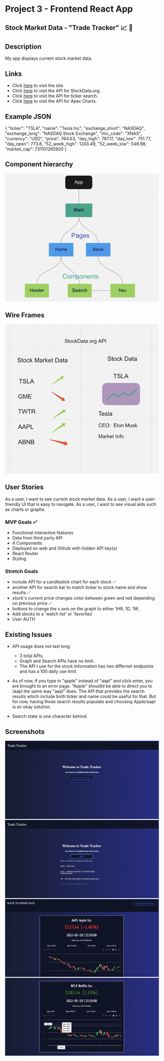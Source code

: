 # Project 3 - Frontend React App
## Stock Market Data - "Trade Tracker" 📈 🚀

## Description 
My app displays current stock market data.

## Links
- Click [here](https://trade-tracker-stocks.herokuapp.com/) to visit the site.
- Click [here](https://www.stockdata.org/) to visit the API for StockData.org.
- Click [here](https://tickersearch.surge.sh/) to visit the API for ticker search.
- Click [here](https://apexcharts.com/react-chart-demos/candlestick-charts/category-x-axis/) to visit the API for Apex Charts.

## Example JSON
{
            "ticker": "TSLA",
            "name": "Tesla Inc",
            "exchange_short": "NASDAQ",
            "exchange_long": "NASDAQ Stock Exchange",
            "mic_code": "XNAS",
            "currency": "USD",
            "price": 764.63,
            "day_high": 787.17,
            "day_low": 751.77,
            "day_open": 773.8,
            "52_week_high": 1243.49,
            "52_week_low": 546.98,
            "market_cap": 731101265920
}

## Component hierarchy
![comp hierarchy](https://github.com/JCollinJones25/Project-3/blob/main/public/images/comp-hierarchy.png?raw=true)

## Wire Frames
![wireframe](https://github.com/JCollinJones25/Project-3/blob/main/public/images/wireframe.png?raw=true)

## User Stories
As a user, I want to see current stock market data.
As a user, I want a user-friendly UI that is easy to navigate.
As a user, I want to see visual aids such as charts or graphs.

### MVP Goals ✅
- Functional interactive features
- Data from third party API
- 4 Components
- Deployed on web and Github with hidden API key(s)
- React Router
- Styling

### Stretch Goals
- include API for a candlestick chart for each stock ✅
- another API for search bar to match ticker to stock name and show results ✅
- stock's current price changes color between green and red depending on previous price ✅
- buttons to change the x axis on the graph to either 1HR, 1D, 1W.
- Add stocks to a 'watch list' or 'favorites'
- User AUTH

## Existing Issues 
- API usage does not last long 
    - 3 total APIs.
    - Graph and Search APIs have no limit.
    - The API I use for the stock information has two differnet endpoints and has a 100 daily use limit.

- As of now, if you type in "apple" instead of "aapl" and click enter, you are brought to an error page. "Apple" shoudld be able to direct you to /aapl the same way "aapl" does. The API that provides the search results which include both ticker and name could be useful for that. But for now, having those search results populate and choosing Apple/aapl is an okay solution.

- Search state is one character behind.

## Screenshots
![home screen](https://github.com/JCollinJones25/Project-3/blob/main/public/images/home-screen.png?raw=true)
![home search](https://github.com/JCollinJones25/Project-3/blob/main/public/images/home-screen-search.png?raw=true)
![stock page](https://github.com/JCollinJones25/Project-3/blob/main/public/images/stock-page.png?raw=true)
![chart](https://github.com/JCollinJones25/Project-3/blob/main/public/images/chart.png?raw=true)
